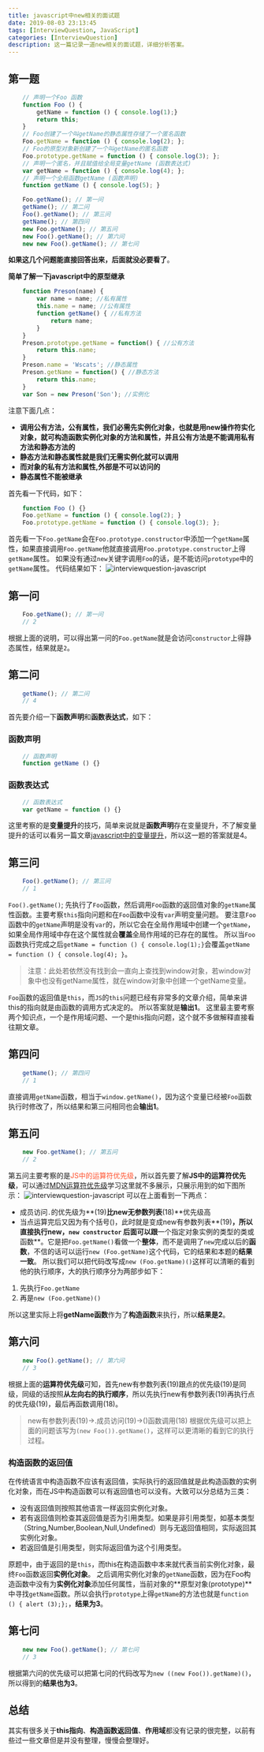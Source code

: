 ```yaml
---
title: javascript中new相关的面试题
date: 2019-08-03 23:13:45
tags: [InterviewQuestion, JavaScript]
categories: [InterviewQuestion]
description: 这一篇记录一道new相关的面试题，详细分析答案。
---
```


## 第一题

```javascript
    // 声明一个Foo 函数
    function Foo () {
        getName = function () { console.log(1);}
        return this;
    }
    // Foo创建了一个叫getName的静态属性存储了一个匿名函数
    Foo.getName = function () { console.log(2); };
    // Foo的原型对象新创建了一个叫getName的匿名函数
    Foo.prototype.getName = function () { console.log(3); };
    // 声明一个匿名，并且赋值给全局变量getName (函数表达式)
    var getName = function () { console.log(4); };
    // 声明一个全局函数getName (函数声明)
    function getName () { console.log(5); }

    Foo.getName(); // 第一问
    getName(); // 第二问
    Foo().getName(); // 第三问
    getName(); // 第四问
    new Foo.getName(); // 第五问
    new Foo().getName(); // 第六问
    new new Foo().getName(); // 第七问
```

**如果这几个问题能直接回答出来，后面就没必要看了**。

**简单了解一下javascript中的原型继承**

```javascript
    function Preson(name) {
        var name = name; //私有属性
        this.name = name; //公有属性
        function getName() { //私有方法
            return name;
        }
    }
    Preson.prototype.getName = function() { //公有方法
        return this.name;
    }
    Preson.name = 'Wscats'; //静态属性
    Preson.getName = function() { //静态方法
        return this.name;
    }
    var Son = new Preson('Son'); //实例化
```

注意下面几点：

- **调用公有方法，公有属性，我们必需先实例化对象，也就是用new操作符实化对象，就可构造函数实例化对象的方法和属性，并且公有方法是不能调用私有方法和静态方法的**
- **静态方法和静态属性就是我们无需实例化就可以调用**
- **而对象的私有方法和属性,外部是不可以访问的**
- **静态属性不能被继承**

首先看一下代码，如下：

```javascript
    function Foo () {}
    Foo.getName = function () { console.log(2); }
    Foo.prototype.getName = function () { console.log(3); };
```

首先看一下`Foo.getName`会在`Foo.prototype.constructor`中添加一个`getName`属性，如果直接调用`Foo.getName`他就直接调用`Foo.prototype.constructor`上得`getName`属性。
如果没有通过`new`关键字调用`Foo`的话，是不能访问`prototype`中的`getName`属性。
代码结果如下：
![interviewquestion-javascript](../../images/interviewquestion/interviewquestion-javascirpt-1-1.png)

## 第一问

```javascript
    Foo.getName(); // 第一问
    // 2
```

根据上面的说明，可以得出第一问的`Foo.getName`就是会访问`constructor`上得静态属性，结果就是`2`。

## 第二问

```javascript
    getName(); // 第二问
    // 4
```

首先要介绍一下**函数声明**和**函数表达式**，如下：

### 函数声明

```javascript
    // 函数声明
    function getName () {}
```

### 函数表达式

```javascript
    // 函数表达式
    var getName = function () {}
```

这里考察的是**变量提升**的技巧，简单来说就是**函数声明**存在变量提升，不了解变量提升的话可以看另一篇文章[javascript中的变量提升](/blog/javascript/hoisting.html)，所以这一题的答案就是4。

## 第三问

```javascript
    Foo().getName(); // 第三问
    // 1
```

`Foo().getName()`; 先执行了`Foo`函数，然后调用`Foo`函数的返回值对象的`getName`属性函数。主要考察`this`指向问题和在`Foo`函数中没有`var`声明变量问题。
要注意`Foo`函数中的`getName`声明是没有`var`的，所以它会在全局作用域中创建一个`getName`，如果全局作用域中存在这个属性就会**覆盖**全局作用域的已存在的属性。
所以当`Foo`函数执行完成之后`getName = function () { console.log(1);}`会覆盖`getName = function () { console.log(4); }`。
> 注意：此处若依然没有找到会一直向上查找到window对象，若window对象中也没有getName属性，就在window对象中创建一个getName变量。

`Foo`函数的返回值是`this`，而`JS`的`this`问题已经有非常多的文章介绍，简单来讲this的指向就是由函数的调用方式决定的。
所以答案就是**输出1**。
这里最主要考察两个知识点，一个是作用域问题、一个是this指向问题，这个就不多做解释直接看往期文章。

## 第四问

```javascript
    getName(); // 第四问
    // 1
```

直接调用`getName`函数，相当于`window.getName()`，因为这个变量已经被`Foo`函数执行时修改了，所以结果和第三问相同也会**输出1**。

## 第五问

```javascript
    new Foo.getName(); // 第五问
    // 2
```

第五问主要考察的是<font color="#ff502c">JS中的运算符优先级</font>，所以首先要了解**JS中的运算符优先级**，可以通过[MDN运算符优先级](https://developer.mozilla.org/zh-CN/docs/Web/JavaScript/Reference/Operators/Operator_Precedence)学习这里就不多展示，只展示用到的如下图所示：
![interviewquestion-javascript](../../images/interviewquestion/interviewquestion-javascirpt-1-2.png)
可以在上面看到一下两点：

- 成员访问`.`的优先级为**(19)**比new无参数列表**(18)**优先级高
- 当点运算完后又因为有个括号()，此时就是变成new有参数列表**(19)**，所以直接执行new，`new constructor` 后面可以跟**一个指定对象实例的类型的类或函数**。它是把`Foo.getName()`看做一个**整体**，而不是调用了`new`完成以后的**函数**，不信的话可以运行`new (Foo.getName)`这个代码，它的结果和本题的**结果一致**。
所以我们可以把代码改写成`new (Foo.getName)()`这样可以清晰的看到他的执行顺序，大的执行顺序分为两部步如下：

1. 先执行`Foo.getName`
2. 再是`new (Foo.getName)()`

所以这里实际上将**getName函数**作为了**构造函数**来执行，所以**结果是2**。

## 第六问

```javascript
    new Foo().getName(); // 第六问
    // 3
```

根据上面的**运算符优先级**可知，首先new有参数列表(19)跟点的优先级(19)是同级，同级的话按照**从左向右的执行顺序**，所以先执行new有参数列表(19)再执行点的优先级(19)，最后再函数调用(18)。
> new有参数列表(19)->.成员访问(19)->()函数调用(18)
根据优先级可以把上面的问题该写为`(new Foo()).getName()`，这样可以更清晰的看到它的执行过程。

### 构造函数的返回值

在传统语言中构造函数不应该有返回值，实际执行的返回值就是此构造函数的实例化对象，而在JS中构造函数可以有返回值也可以没有。大致可以分总结为三类：

- 没有返回值则按照其他语言一样返回实例化对象。
- 若有返回值则检查其返回值是否为引用类型。如果是非引用类型，如基本类型（String,Number,Boolean,Null,Undefined）则与无返回值相同，实际返回其实例化对象。
- 若返回值是引用类型，则实际返回值为这个引用类型。

原题中，由于返回的是`this`，而this在构造函数中本来就代表当前实例化对象，最终`Foo`函数返回**实例化对象**。
之后调用实例化对象的`getName`函数，因为在Foo构造函数中没有为**实例化对象**添加任何属性，当前对象的**原型对象(prototype)**中寻找`getName`函数。所以会执行`prototype`上得`getName`的方法也就是`function () { alert (3);};`，**结果为3**。

## 第七问

```javascript
    new new Foo().getName(); // 第七问
    // 3
```

根据第六问的优先级可以把第七问的代码改写为`new ((new Foo()).getName)()`，所以得到的**结果也为3**。

## 总结

其实有很多关于**this指向**、**构造函数返回值**、**作用域**都没有记录的很完整，以前有些过一些文章但是并没有整理，慢慢会整理好。
